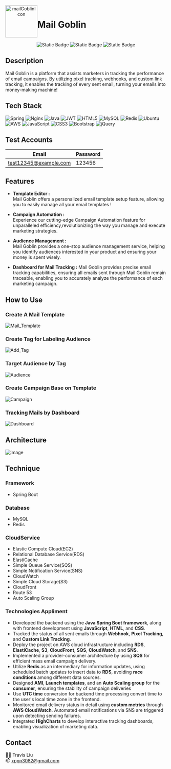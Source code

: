 <div align="center">
  <div style="display: flex; align-items: center;">
      <img src="https://github.com/xppp3082/Mail_Goblin/assets/64196497/d5fc5a60-16d2-46db-b6fe-8507445edbec" alt="mailGoblinIcon" width="100" height="100">
      <h1>Mail Goblin</h1>
  </div>

  ![Static Badge](https://img.shields.io/badge/SpringBoot-3.2.4-brightgreen?style=flat&logo=SpringBoot&logoColor=green&logoSize=%20auto&color=green)
  ![Static Badge](https://img.shields.io/badge/Java-17-orange?style=flat&logo=Java&logoColor=orange&logoSize=%20auto&color=orange)
  ![Static Badge](https://img.shields.io/badge/AWS-service-pink?style=flat&logo=amazonaws&logoColor=orange&logoSize=%20auto&color=%23FF007F)



</div>

## Description
Mail Goblin is a platform that assists marketers in tracking the performance of email campaigns. By utilizing pixel tracking, webhooks, and custom link tracking, it enables the tracking of every sent email, turning your emails into money-making machine!

## Tech Stack
![Spring](https://img.shields.io/badge/spring-%236DB33F.svg?style=for-the-badge&logo=spring&logoColor=white) ![Nginx](https://img.shields.io/badge/nginx-%23009639.svg?style=for-the-badge&logo=nginx&logoColor=white) ![Java](https://img.shields.io/badge/java-%23ED8B00.svg?style=for-the-badge&logo=java&logoColor=white) ![JWT](https://img.shields.io/badge/JWT-black?style=for-the-badge&logo=JSON%20web%20tokens) ![HTML5](https://img.shields.io/badge/html5-%23E34F26.svg?style=for-the-badge&logo=html5&logoColor=white) ![MySQL](https://img.shields.io/badge/mysql-%2300f.svg?style=for-the-badge&logo=mysql&logoColor=white) ![Redis](https://img.shields.io/badge/redis-%23DD0031.svg?style=for-the-badge&logo=redis&logoColor=white) ![Ubuntu](https://img.shields.io/badge/Ubuntu-E95420?style=for-the-badge&logo=ubuntu&logoColor=white) ![AWS](https://img.shields.io/badge/AWS-%23FF9900.svg?style=for-the-badge&logo=amazon-aws&logoColor=white) ![JavaScript](https://img.shields.io/badge/javascript-%23323330.svg?style=for-the-badge&logo=javascript&logoColor=%23F7DF1E) ![CSS3](https://img.shields.io/badge/css3-%231572B6.svg?style=for-the-badge&logo=css3&logoColor=white)  ![Bootstrap](https://img.shields.io/badge/bootstrap-%23563D7C.svg?style=for-the-badge&logo=bootstrap&logoColor=white) ![jQuery](https://img.shields.io/badge/jquery-%230769AD.svg?style=for-the-badge&logo=jquery&logoColor=white)   

## Test Accounts
| Email               | Password |
|-------------------------|--------------|
| test12345@example.com    | 123456   |


## Features
- **Template Editor :**<br>
  Mail Goblin offers a personalized email template setup feature, allowing you to easily manage all your email templates !
  
- **Campaign Automation :**<br>
  Experience our cutting-edge Campaign Automation feature for unparalleled efficiency,revolutionizing the way you manage and execute marketing strategies.
    
- **Audience Management :**<br>
  Mail Goblin provides a one-stop audience management service,
  helping you identify audiences interested in your product and ensuring your money is spent wisely.
  
- **Dashboard for Mail Tracking :**
  Mail Goblin provides precise email tracking capabilities,
  ensuring all emails sent through Mail Goblin remain traceable,
  enabling you to accurately analyze the performance of each marketing campaign.
  
## How to Use
### Create A Mail Template
![Mail_Template](https://github.com/xppp3082/Mail_Goblin/assets/64196497/84a7886d-c8c7-4e07-9cc4-f59e4cca6d91)

### Create Tag for Labeling Audience
![Add_Tag](https://github.com/xppp3082/Mail_Goblin/assets/64196497/840308f9-aff5-4530-93a7-af6196336526)

### Target Audience by Tag
![Audience](https://github.com/xppp3082/Mail_Goblin/assets/64196497/dee75ef4-1ceb-4e8a-a9c4-296034193680)

### Create Campaign Base on Template
![Campaign](https://github.com/xppp3082/Mail_Goblin/assets/64196497/9c9487d1-ffca-48a2-963b-ea756affaed4)

### Tracking Mails by Dashboard
![Dashboard](https://github.com/xppp3082/Mail_Goblin/assets/64196497/c915ee4f-079c-46bc-be1a-aca2ffa18140)


## Architecture
![image](https://github.com/xppp3082/Mail_Goblin/assets/64196497/0feab6a1-1d41-4640-95a0-7172b15ff4da)


## Technique
### Framework
- Spring Boot
### Database
- MySQL
- Redis
### CloudService
- Elastic Compute Cloud(EC2)
- Relational Database Service(RDS)
- ElastiCache
- Simple Queue Service(SQS)
- Simple Notification Service(SNS)
- CloudWatch
- Simple Cloud Storage(S3)
- CloudFront
- Route 53
- Auto Scaling Group

### Technologies Appliment
- Developed the backend using the **Java Spring Boot framework**, along with frontend development using **JavaScript**, **HTML**, and **CSS**.
- Tracked the status of all sent emails through **Webhook**, **Pixel Tracking**, and **Custom Link Tracking**.
- Deploy the project on AWS cloud infrastructure including **RDS**, **ElastiCache**, **S3**, **CloudFront**, **SQS**, **CloudWatch**, and **SNS**.
- Implemented a provider-consumer architecture by using **SQS** for efficient mass email campaign delivery.
- Utilize **Redis** as an intermediary for information updates, using scheduled batch updates to insert data to **RDS**, avoiding **race conditions** among different data sources.
- Designed **AMI**, **Launch templates**, and an **Auto Scaling group** for the **consumer**, ensuring the stability of campaign deliveries
- Use **UTC time** conversion for backend time processing convert time to the user's local time zone in the frontend.
- Monitored email delivery status in detail using **custom metrics** through **AWS CloudWatch**. Automated email notifications via SNS are triggered upon detecting sending failures.
- Integrated **HighCharts** to develop interactive tracking dashboards, enabling visualization of marketing data.

## Contact
🧑‍💻 Travis Liu   
:mailbox: xppp3082@gmail.com
